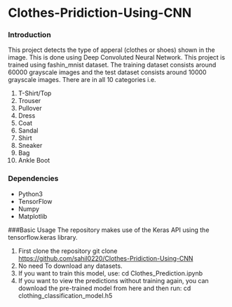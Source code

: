 # Clothes-Pridiction-Using-CNN

### Introduction
This project detects the type of apperal (clothes or shoes) shown in the image. This is done using Deep Convoluted Neural Network. This project is trained using fashin_mnist dataset. The training dataset consists around 60000 grayscale images and the test dataset consists around 10000 grayscale images. There are in all 10 categories i.e. 
1. T-Shirt/Top
2. Trouser
3. Pullover
4. Dress
5. Coat
6. Sandal 
7. Shirt
8. Sneaker
9. Bag
10. Ankle Boot

### Dependencies
- Python3
- TensorFlow
- Numpy
- Matplotlib

###Basic Usage
The repository makes use of the Keras API using the tensorflow.keras library.

1. First clone the repository git clone https://github.com/sahil0220/Clothes-Pridiction-Using-CNN
2. No need To download any datasets.
3. If you want to train this model, use: cd Clothes_Prediction.ipynb 
4. If you want to view the predictions without training again, you can download the pre-trained model from here and then run: cd clothing_classification_model.h5

